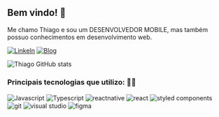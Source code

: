 ## Bem vindo! 👋
</h1>
<p>
Me chamo Thiago e sou um DESENVOLVEDOR MOBILE, mas também possuo conhecimentos em desenvolvimento web.    
</p>


[![LinkeIn](https://img.shields.io/badge/LinkedIn-0077B5?style=for-the-badge&logo=linkedin&logoColor=white)](https://www.linkedin.com/in/thiago-albuquerque-23a838222)
[![Blog](https://img.shields.io/badge/Blogger-FF5722?style=for-the-badge&logo=blogger&logoColor=white)](https://blogportfoliothiago.blogspot.com/)

![Thiago GitHub stats](https://github-readme-stats.vercel.app/api?username=thiago-albuquerque&show_icons=true&theme=dracula)

</b>

### Principais tecnologias que utilizo: 👨‍💻

<div style='display: inline_block'></b>
    <img align='center' alt='Javascript' src='https://img.shields.io/badge/Javascript-007ACC?style=for-the-badge&logo=javascript&logoColor=white'
    />
    <img align='center' alt='Typescript' src='https://img.shields.io/badge/TypeScript-007ACC?style=for-the-badge&logo=typescript&logoColor=white'
    />
    <img align='center' alt='reactnative' src='https://img.shields.io/badge/React_Native-20232A?style=for-the-badge&logo=react&logoColor=61DAFB'
    />
    <img align='center' alt='react' src='https://img.shields.io/badge/React-20232A?style=for-the-badge&logo=react&logoColor=61DAFB'
    />
    <img align='center' alt='styled components' src='https://img.shields.io/badge/styled--components-DB7093?style=for-the-badge&logo=styled-components&logoColor=white'
    />
    <img align='center' alt='git' src='https://img.shields.io/badge/GIT-E44C30?style=for-the-badge&logo=git&logoColor=white'
    />
    <img align='center' alt='visual studio' src='https://img.shields.io/badge/Visual_Studio_Code-0078D4?style=for-the-badge&logo=visual%20studio%20code&logoColor=white'
    />
    <img align='center' alt='figma' src='https://img.shields.io/badge/Figma-F24E1E?style=for-the-badge&logo=figma&logoColor=white'
    />    
</div></br>






